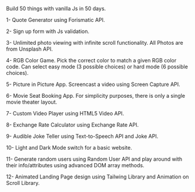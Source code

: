 Build 50 things with vanilla Js in 50 days.

1- Quote Generator using Forismatic API.

2- Sign up form with Js validation.

3- Unlimited photo viewing with infinite scroll functionality. All Photos are from Unsplash API.

4- RGB Color Game. Pick the correct color to match a given RGB color code. Can select easy mode (3 possible choices) or hard mode (6 possible choices).

5- Picture in Picture App. Screencast a video using Screen Capture API.

6- Movie Seat Booking App. For simplicity purposes, there is only a single movie theater layout.

7- Custom Video Player using HTML5 Video API.

8- Exchange Rate Calculator using Exchange Rate API.

9- Audible Joke Teller using Text-to-Speech API and Joke API.

10- Light and Dark Mode switch for a basic website.

11- Generate random users using Random User API and play around with their info/attributes using advanced DOM array methods. 

12- Animated Landing Page design using Tailwing Library and Animation on Scroll Library.